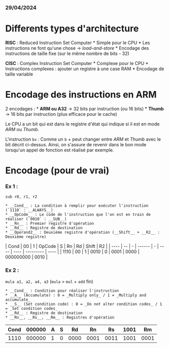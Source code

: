 ### 29/04/2024

# Differents types d'architecture

__RISC__ : Reduced Instruction Set Computer
    * Simple pour le CPU
    * Les instructions ne font qu'une chose -> _load-and-store_
    * Encodage des instructions de taille fixe (sur le même nombre de bits - 32)

__CISC__ : Complex Instruction Set Computer
    * Complexe pour le CPU
    * Instructions complexes : ajouter un registre à une case RAM
    * Encodage de taille variable

# Encodage des instructions en ARM

2 encodages :
    * __ARM ou A32__ -> 32 bits par instruction (ou 16 bits)
    * __Thumb__ -> 16 bits par instruction (plus efficace pour le cache)

Le CPU a un bit qui est dans le registre d'état qui indique si il est en mode *ARM* ou *Thumb*.

L'instruction `bx` : Comme un `b` + peut changer entre *ARM* et *Thumb* avec le bit décrit ci-dessus. Ainsi, on s'assure de revenir dans le bon mode lorsqu'un appel de fonction est réalisé par exemple.

# Encodage (pour de vrai)

### Ex 1 :

`sub r0, r1, r2`

    * __Cond__ : La condition à remplir pour exécuter l'instruction (`1110` : __ALWAYS__)
    * __OpCode__ : Le code de l'instruction que l'on est en train de réaliser (`0010` : __SUB__)
    * __Rn__ : Premier registre d'opération
    * __Rd__ : Registre de destination
    * __Operand2__ : Deuxième registre d'opération (__Shift__ + __R2__ : Deuxième registre)

| Cond | 00 | 1 | OpCode | S | Rn   | Rd   | Shift     | R2   |
| ---- | -- | - | ------ | - | ---- | ---- | --------- | ---- |
| 1110 | 00 | 1 | 0010   | 0 | 0001 | 0000 | 000000000 | 0010 |

### Ex 2 :

`mula a1, a2, a4, a3` (`mula` = `mul` + `add` fin)

    * __Cond__ : Condition pour réaliser l'instruction
    * __A__ (Accumulate) : 0 = _Multiply only_ / 1 = _Multiply and accumulate_
    * __S__ (Set condition code) : 0 = _Do not alter condition codes_ / 1 = _Set condition codes_
    * __Rd__ : Registre de destination
    * __Rn__, __Rs__, __Rm__ : Registres d'opération

| Cond | 000000 | A | S | Rd   | Rn   | Rs   | 1001 | Rm   |
| ---- | ------ | - | - | ---- | ---- | ---- | ---- | ---- |
| 1110 | 000000 | 1 | 0 | 0000 | 0001 | 0011 | 1001 | 0001 |

